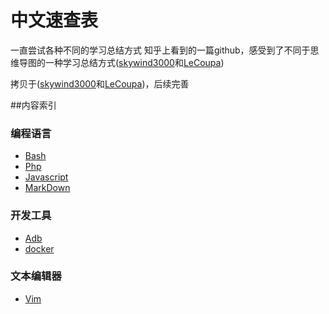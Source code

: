 # 中文速查表

一直尝试各种不同的学习总结方式
知乎上看到的一篇github，感受到了不同于思维导图的一种学习总结方式([skywind3000](https://github.com/skywind3000/awesome-cheatsheets)和[LeCoupa](https://github.com/LeCoupa/awesome-cheatsheets))

拷贝于([skywind3000](https://github.com/skywind3000/awesome-cheatsheets)和[LeCoupa](https://github.com/LeCoupa/awesome-cheatsheets))，后续完善

##内容索引

### 编程语言

- [Bash](languages/bash.sh)
- [Php](languages/php.php)
- [Javascript](languages/javascript.js)
- [MarkDown](languages/markdown.md)

### 开发工具

- [Adb](tools/adb.txt)
- [docker](tools/docker.sh)



### 文本编辑器

- [Vim](editors/vim.txt)




